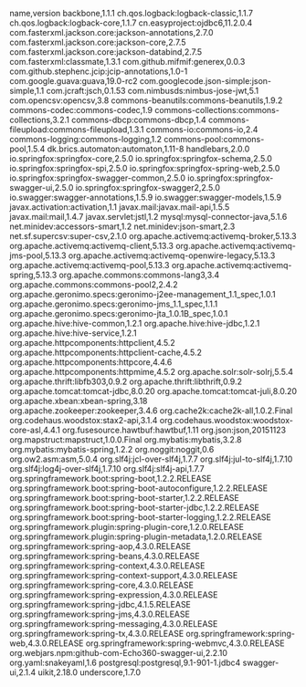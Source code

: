 name,version
backbone,1.1.1
ch.qos.logback:logback-classic,1.1.7
ch.qos.logback:logback-core,1.1.7
cn.easyproject:ojdbc6,11.2.0.4
com.fasterxml.jackson.core:jackson-annotations,2.7.0
com.fasterxml.jackson.core:jackson-core,2.7.5
com.fasterxml.jackson.core:jackson-databind,2.7.5
com.fasterxml:classmate,1.3.1
com.github.mifmif:generex,0.0.3
com.github.stephenc.jcip:jcip-annotations,1.0-1
com.google.guava:guava,19.0-rc2
com.googlecode.json-simple:json-simple,1.1
com.jcraft:jsch,0.1.53
com.nimbusds:nimbus-jose-jwt,5.1
com.opencsv:opencsv,3.8
commons-beanutils:commons-beanutils,1.9.2
commons-codec:commons-codec,1.9
commons-collections:commons-collections,3.2.1
commons-dbcp:commons-dbcp,1.4
commons-fileupload:commons-fileupload,1.3.1
commons-io:commons-io,2.4
commons-logging:commons-logging,1.2
commons-pool:commons-pool,1.5.4
dk.brics.automaton:automaton,1.11-8
handlebars,2.0.0
io.springfox:springfox-core,2.5.0
io.springfox:springfox-schema,2.5.0
io.springfox:springfox-spi,2.5.0
io.springfox:springfox-spring-web,2.5.0
io.springfox:springfox-swagger-common,2.5.0
io.springfox:springfox-swagger-ui,2.5.0
io.springfox:springfox-swagger2,2.5.0
io.swagger:swagger-annotations,1.5.9
io.swagger:swagger-models,1.5.9
javax.activation:activation,1.1
javax.mail:javax.mail-api,1.5.5
javax.mail:mail,1.4.7
javax.servlet:jstl,1.2
mysql:mysql-connector-java,5.1.6
net.minidev:accessors-smart,1.2
net.minidev:json-smart,2.3
net.sf.supercsv:super-csv,2.1.0
org.apache.activemq:activemq-broker,5.13.3
org.apache.activemq:activemq-client,5.13.3
org.apache.activemq:activemq-jms-pool,5.13.3
org.apache.activemq:activemq-openwire-legacy,5.13.3
org.apache.activemq:activemq-pool,5.13.3
org.apache.activemq:activemq-spring,5.13.3
org.apache.commons:commons-lang3,3.4
org.apache.commons:commons-pool2,2.4.2
org.apache.geronimo.specs:geronimo-j2ee-management_1.1_spec,1.0.1
org.apache.geronimo.specs:geronimo-jms_1.1_spec,1.1.1
org.apache.geronimo.specs:geronimo-jta_1.0.1B_spec,1.0.1
org.apache.hive:hive-common,1.2.1
org.apache.hive:hive-jdbc,1.2.1
org.apache.hive:hive-service,1.2.1
org.apache.httpcomponents:httpclient,4.5.2
org.apache.httpcomponents:httpclient-cache,4.5.2
org.apache.httpcomponents:httpcore,4.4.6
org.apache.httpcomponents:httpmime,4.5.2
org.apache.solr:solr-solrj,5.5.4
org.apache.thrift:libfb303,0.9.2
org.apache.thrift:libthrift,0.9.2
org.apache.tomcat:tomcat-jdbc,8.0.20
org.apache.tomcat:tomcat-juli,8.0.20
org.apache.xbean:xbean-spring,3.18
org.apache.zookeeper:zookeeper,3.4.6
org.cache2k:cache2k-all,1.0.2.Final
org.codehaus.woodstox:stax2-api,3.1.4
org.codehaus.woodstox:woodstox-core-asl,4.4.1
org.fusesource.hawtbuf:hawtbuf,1.11
org.json:json,20151123
org.mapstruct:mapstruct,1.0.0.Final
org.mybatis:mybatis,3.2.8
org.mybatis:mybatis-spring,1.2.2
org.noggit:noggit,0.6
org.ow2.asm:asm,5.0.4
org.slf4j:jcl-over-slf4j,1.7.7
org.slf4j:jul-to-slf4j,1.7.10
org.slf4j:log4j-over-slf4j,1.7.10
org.slf4j:slf4j-api,1.7.7
org.springframework.boot:spring-boot,1.2.2.RELEASE
org.springframework.boot:spring-boot-autoconfigure,1.2.2.RELEASE
org.springframework.boot:spring-boot-starter,1.2.2.RELEASE
org.springframework.boot:spring-boot-starter-jdbc,1.2.2.RELEASE
org.springframework.boot:spring-boot-starter-logging,1.2.2.RELEASE
org.springframework.plugin:spring-plugin-core,1.2.0.RELEASE
org.springframework.plugin:spring-plugin-metadata,1.2.0.RELEASE
org.springframework:spring-aop,4.3.0.RELEASE
org.springframework:spring-beans,4.3.0.RELEASE
org.springframework:spring-context,4.3.0.RELEASE
org.springframework:spring-context-support,4.3.0.RELEASE
org.springframework:spring-core,4.3.0.RELEASE
org.springframework:spring-expression,4.3.0.RELEASE
org.springframework:spring-jdbc,4.1.5.RELEASE
org.springframework:spring-jms,4.3.0.RELEASE
org.springframework:spring-messaging,4.3.0.RELEASE
org.springframework:spring-tx,4.3.0.RELEASE
org.springframework:spring-web,4.3.0.RELEASE
org.springframework:spring-webmvc,4.3.0.RELEASE
org.webjars.npm:github-com-Echo360-swagger-ui,2.2.10
org.yaml:snakeyaml,1.6
postgresql:postgresql,9.1-901-1.jdbc4
swagger-ui,2.1.4
uikit,2.18.0
underscore,1.7.0